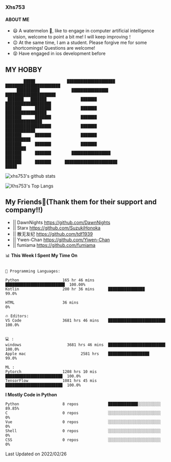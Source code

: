 ### Xhs753
#### ABOUT ME
- 😃 A watermelon 🍉, like to engage in 
computer artificial intelligence vision, 
welcome to point a bit me! 
I will keep improving！
- 😉 At the same time, I am a student. Please forgive me for some shortcomings! 
Questions are welcome!
- 😝 Have engaged in ios development before


## MY HOBBY
```
        █████              █████████████████████                          ████████████████████████
     ██████████              ████████████████                             ██████████████████████
 ███████   ███████               ███████                                  ████████████████████
███████      ███████             ███████                                  ██████████████████
███████      ███████             ███████                                  ████████████████
████████████████████             ███████                                  █████████████
███████      ███████             ███████                                  ███████████
███████      ███████             ███████                                  █████████
███████      ███████         █████████████████                            ███████
███████      ███████      ███████████████████████                         █████
```


![xhs753's github stats](https://github-readme-stats.vercel.app/api?username=starxsky&show_icons=true&theme=radical&line_height=20)



![Xhs753's Top Langs](https://github-readme-stats.vercel.app/api/top-langs/?username=starxsky&layout=compact&theme=radical&card_width=270) 

## My Friends🤗(Thank them for their support and company!!)
- || DawnNights https://github.com/DawnNights
- || Starx https://github.com/SuzukiHonoka
- || 散无友纪 https://github.com/tdf1939
- || Ywen-Chan https://github.com/Yiwen-Chan
- || fumiama https://github.com/fumiama




<!--START_SECTION:waka-->
📊 **This Week I Spent My Time On** 

```text

💬 Programming Languages: 

Python                   165 hr 46 mins      ██████████████████████████  100.00% 
Kotlin                   200 hr 36 mins      ████████████████              99.0%

HTML                     36 mins                                              0%

🔥 Editors: 
VS Code                  3681 hrs 46 mins    █████████████████████████    100.0%


💻 : 
windows                    3681 hrs 46 mins  █████████████████████████    100.0%
Apple mac                        2581 hrs    ██████████████████            99.0%

ML :
Pytorch                  1208 hrs 10 mis      █████████████████████████  100.0%
TensorFlow               1081 hrs 45 mis      █████████████████████████  100.0%

```

**I Mostly Code in Python** 

```text
Python                   8 repos             █████████████░░░░░░░░░░  89.85% 
C                        0 repos             ░░░░░░░░░░░░░░░░░░░░░░░  0% 
Vue                      0 repos             ░░░░░░░░░░░░░░░░░░░░░░░  0% 
Shell                    0 repos             ░░░░░░░░░░░░░░░░░░░░░░░  0% 
CSS                      0 repos             ░░░░░░░░░░░░░░░░░░░░░░░  0%

```



 Last Updated on 2022/02/26
<!--END_SECTION:waka-->

